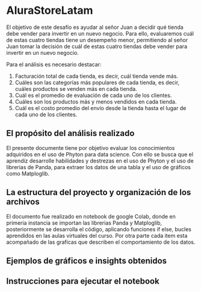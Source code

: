 # AluraStoreLatam

<p>  El objetivo de este desafío es ayudar al señor Juan a decidir qué tienda debe vender para invertir en un nuevo negocio. Para ello, evaluaremos cuál de estas cuatro tiendas tiene un desempeño menor, permitiendo al señor Juan tomar la decisión de cuál de estas cuatro tiendas debe vender para invertir en un nuevo negocio.

Para el análisis es necesario destacar:
  <ol>
    <li>Facturación total de cada tienda, es decir, cuál tienda vende más.</li>
    <li>Cuáles son las categorías más populares de cada tienda, es decir, cuáles productos se venden más en cada tienda.</li>
    <li>Cuál es el promedio de evaluación de cada uno de los clientes.</li>
    <li>Cuáles son los productos más y menos vendidos en cada tienda.</li>
    <li>Cuál es el costo promedio del envío desde la tienda hasta el lugar de cada uno de los clientes.</li>
  </ol>

  
</p>

<h2>    El propósito del análisis realizado </h2>
<p>
  El presente documente tiene por objetivo evaluar los conocimientos adquiridos en el uso de Phyton para data science. Con ello se busca que el aprendiz desarrolle 
  habilidades y destrezas en el uso de Phyton y el uso de librerias de Panda, para extraer los datos de una tabla y el uso de gráficos como  Matploglib. 

  
</p>

<H2>La estructura del proyecto y organización de los archivos</H2>
   
<p>
  El documento fue realizado en notebook de google Colab, donde en primeria instancia se importan las librerias Panda y Matploglib, posteriormente se desarrolla el código, aplicando funciones if else, bucles aprendidos en las aulas virtuales del curso. 
  Por otra parte cada item esta acompañado de las graficas que describen el comportamiento de los datos. 
</p>   

<h2>   Ejemplos de gráficos e insights obtenidos </h2> 

<h2>  Instrucciones para ejecutar el notebook </h2>

